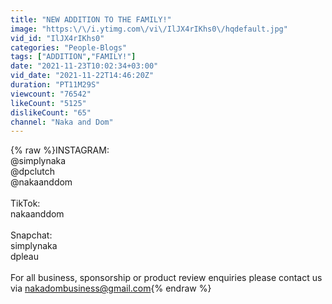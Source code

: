 ```yaml
---
title: "NEW ADDITION TO THE FAMILY!"
image: "https:\/\/i.ytimg.com\/vi\/IlJX4rIKhs0\/hqdefault.jpg"
vid_id: "IlJX4rIKhs0"
categories: "People-Blogs"
tags: ["ADDITION","FAMILY!"]
date: "2021-11-23T10:02:34+03:00"
vid_date: "2021-11-22T14:46:20Z"
duration: "PT11M29S"
viewcount: "76542"
likeCount: "5125"
dislikeCount: "65"
channel: "Naka and Dom"
---
```

{% raw %}INSTAGRAM: <br />@simplynaka <br />@dpclutch <br />@nakaanddom <br /><br />TikTok:<br />nakaanddom<br /><br />Snapchat:<br />simplynaka<br />dpleau<br /><br />For all business, sponsorship or product review enquiries please contact us via nakadombusiness@gmail.com{% endraw %}
